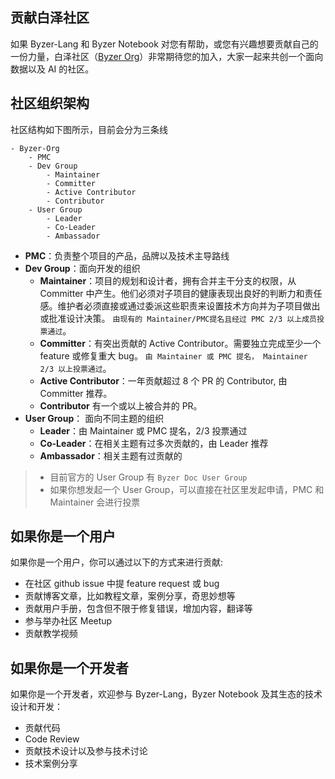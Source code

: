 ## 贡献白泽社区

如果 Byzer-Lang 和 Byzer Notebook 对您有帮助，或您有兴趣想要贡献自己的一份力量，白泽社区（[Byzer Org](https://github.com/byzer-org)）非常期待您的加入，大家一起来共创一个面向数据以及 AI 的社区。

## 社区组织架构

社区结构如下图所示，目前会分为三条线

```
- Byzer-Org
    - PMC
    - Dev Group
        - Maintainer
        - Committer
        - Active Contributor
        - Contributor
    - User Group
        - Leader
        - Co-Leader
        - Ambassador
```
- **PMC**：负责整个项目的产品，品牌以及技术主导路线
- **Dev Group**：面向开发的组织
    - **Maintainer**：项目的规划和设计者，拥有合并主干分支的权限，从 Committer 中产生。他们必须对子项目的健康表现出良好的判断力和责任感。维护者必须直接或通过委派这些职责来设置技术方向并为子项目做出或批准设计决策。 `由现有的 Maintainer/PMC提名且经过 PMC 2/3 以上成员投票通过`。
    - **Committer**：有突出贡献的 Active Contributor。需要独立完成至少一个 feature 或修复重大 bug。 `由 Maintainer 或 PMC 提名， Maintainer 2/3 以上投票通过`。
    - **Active Contributor**：一年贡献超过 8 个 PR 的 Contributor, 由 Committer 推荐。
    - **Contributor** 有一个或以上被合并的 PR。
- **User Group**： 面向不同主题的组织
    - **Leader**：由 Maintainer 或 PMC 提名，2/3 投票通过
    - **Co-Leader**：在相关主题有过多次贡献的，由 Leader 推荐
    - **Ambassador**：相关主题有过贡献的

> - 目前官方的 User Group 有 `Byzer Doc User Group`
> - 如果你想发起一个 User Group，可以直接在社区里发起申请，PMC 和 Maintainer 会进行投票

## 如果你是一个用户

如果你是一个用户，你可以通过以下的方式来进行贡献:
- 在社区 github issue 中提 feature request 或 bug
- 贡献博客文章，比如教程文章，案例分享，奇思妙想等
- 贡献用户手册，包含但不限于修复错误，增加内容，翻译等
- 参与举办社区 Meetup
- 贡献教学视频

## 如果你是一个开发者

如果你是一个开发者，欢迎参与 Byzer-Lang，Byzer Notebook 及其生态的技术设计和开发：
- 贡献代码
- Code Review
- 贡献技术设计以及参与技术讨论
- 技术案例分享

